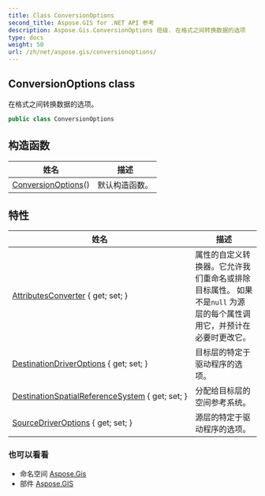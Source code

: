 ```yaml
---
title: Class ConversionOptions
second_title: Aspose.GIS for .NET API 参考
description: Aspose.Gis.ConversionOptions 班级. 在格式之间转换数据的选项
type: docs
weight: 50
url: /zh/net/aspose.gis/conversionoptions/
---
```

## ConversionOptions class

在格式之间转换数据的选项。

```csharp
public class ConversionOptions
```

## 构造函数

| 姓名 | 描述 |
| --- | --- |
| [ConversionOptions](conversionoptions/)() | 默认构造函数。 |

## 特性

| 姓名 | 描述 |
| --- | --- |
| [AttributesConverter](../../aspose.gis/conversionoptions/attributesconverter/) { get; set; } | 属性的自定义转换器。它允许我们重命名或排除目标属性。 如果不是`null` 为源层的每个属性调用它，并预计在必要时更改它。 |
| [DestinationDriverOptions](../../aspose.gis/conversionoptions/destinationdriveroptions/) { get; set; } | 目标层的特定于驱动程序的选项。 |
| [DestinationSpatialReferenceSystem](../../aspose.gis/conversionoptions/destinationspatialreferencesystem/) { get; set; } | 分配给目标层的空间参考系统。 |
| [SourceDriverOptions](../../aspose.gis/conversionoptions/sourcedriveroptions/) { get; set; } | 源层的特定于驱动程序的选项。 |

### 也可以看看

* 命名空间 [Aspose.Gis](../../aspose.gis/)
* 部件 [Aspose.GIS](../../)


